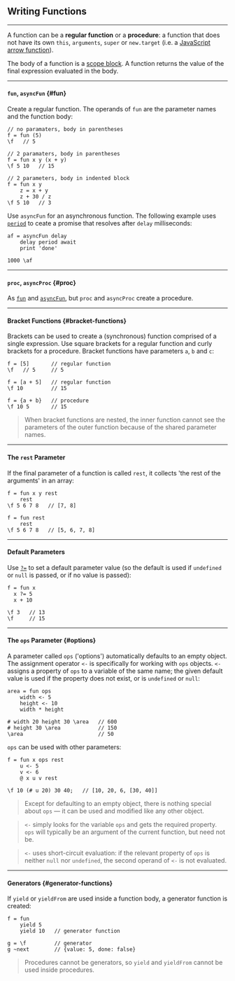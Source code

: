 ## Writing Functions

---


A function can be a __regular function__ or a __procedure__: a function that does not have its own `this`, `arguments`, `super` or `new.target` (i.e. a [JavaScript arrow function](https://developer.mozilla.org/en-US/docs/Web/JavaScript/Reference/Functions/Arrow_functions)).

The body of a function is a [scope block](?Scope). A function returns the value of the final expression evaluated in the body.

---

#### `fun`, `asyncFun` {#fun}

Create a regular function. The operands of `fun` are the parameter names and the function body:

```
// no paramaters, body in parentheses
f = fun (5)
\f   // 5

// 2 paramaters, body in parentheses
f = fun x y (x + y)
\f 5 10   // 15

// 2 parameters, body in indented block
f = fun x y
    z = x + y
    z + 30 / z
\f 5 10   // 3
```

Use `asyncFun` for an asynchronous function. The following example uses [`period`](?Print-and-Debug#period) to ceate a promise that resolves after `delay` milliseconds:

```
af = asyncFun delay
    delay period await
    print 'done'

1000 \af
```

---

#### `proc`, `asyncProc` {#proc}

As [`fun`](#fun) and [`asyncFun`](#fun), but `proc` and `asyncProc` create a procedure.

---

#### Bracket Functions {#bracket-functions}

Brackets can be used to create a (synchronous) function comprised of a single expression. Use square brackets for a regular function and curly brackets for a procedure. Bracket functions have parameters `a`, `b` and `c`:

```
f = [5]       // regular function
\f   // 5     // 5 

f = [a + 5]   // regular function
\f 10         // 15

f = {a + b}   // procedure
\f 10 5       // 15
```

> When bracket functions are nested, the inner function cannot see the parameters of the outer function because of the shared parameter names.

---

#### The `rest` Parameter

If the final parameter of a function is called `rest`, it collects 'the rest of the arguments' in an array:

```
f = fun x y rest
    rest
\f 5 6 7 8   // [7, 8]

f = fun rest
    rest
\f 5 6 7 8   // [5, 6, 7, 8]
```

---

#### Default Parameters

Use [`?=`](?Assignment#conditional-assignment) to set a default parameter value (so the default is used if `undefined` or `null` is passed, or if no value is passed):

```
f = fun x
  x ?= 5
  x + 10

\f 3   // 13
\f     // 15  
```

---

#### The `ops` Parameter {#options}

A parameter called `ops` ('options') automatically defaults to an empty object. The assignment operator `<-` is specifically for working with `ops` objects. `<-` assigns a property of `ops` to a variable of the same name; the given default value is used if the property does not exist, or is `undefined` or `null`:

```
area = fun ops
    width <- 5
    height <- 10
    width * height

# width 20 height 30 \area   // 600
# height 30 \area            // 150
\area                        // 50
```

`ops` can be used with other parameters:

```
f = fun x ops rest
    u <- 5
    v <- 6
    @ x u v rest

\f 10 (# u 20) 30 40;   // [10, 20, 6, [30, 40]]   
```

> Except for defaulting to an empty object, there is nothing special about `ops` &mdash; it can be used and modified like any other object.

> `<-` simply looks for the variable `ops` and gets the required property. `ops` will typically be an argument of the current function, but need not be.

> `<-` uses short-circuit evaluation: if the relevant property of `ops` is neither `null` nor `undefined`, the second operand of `<-` is not evaluated.

---

#### Generators {#generator-functions}

If `yield` or `yieldFrom` are used inside a function body, a generator function is created:

```
f = fun
    yield 5
    yield 10   // generator function

g = \f         // generator
g ~next        // {value: 5, done: false}
```

> Procedures cannot be generators, so `yield` and `yieldFrom` cannot be used inside procedures.
